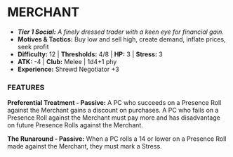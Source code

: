 # MERCHANT

- ***Tier 1 Social:*** *A finely dressed trader with a keen eye for financial gain.*
- **Motives & Tactics:** Buy low and sell high, create demand, inflate prices, seek profit
- **Difficulty:** 12 | **Thresholds:** 4/8 | **HP:** 3 | **Stress:** 3
- **ATK:** -4 | **Club:** Melee | 1d4+1 phy
- **Experience:** Shrewd Negotiator +3

### FEATURES

**Preferential Treatment - Passive:** A PC who succeeds on a Presence Roll against the Merchant gains a discount on purchases. A PC who fails on a Presence Roll against the Merchant must pay more and has disadvantage on future Presence Rolls against the Merchant.

**The Runaround - Passive:** When a PC rolls a 14 or lower on a Presence Roll made against the Merchant, they must mark a Stress.
